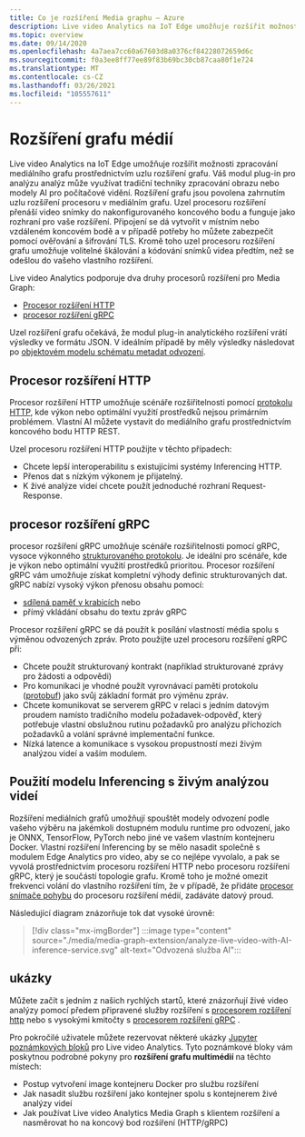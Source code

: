 ```yaml
---
title: Co je rozšíření Media graphu – Azure
description: Live video Analytics na IoT Edge umožňuje rozšířit možnosti zpracování mediálního grafu prostřednictvím uzlu rozšíření grafu.
ms.topic: overview
ms.date: 09/14/2020
ms.openlocfilehash: 4a7aea7cc60a67603d8a0376cf84228072659d6c
ms.sourcegitcommit: f0a3ee8ff77ee89f83b69bc30cb87caa80f1e724
ms.translationtype: MT
ms.contentlocale: cs-CZ
ms.lasthandoff: 03/26/2021
ms.locfileid: "105557611"
---
```

# <a name="media-graph-extension"></a>Rozšíření grafu médií

Live video Analytics na IoT Edge umožňuje rozšířit možnosti zpracování mediálního grafu prostřednictvím uzlu rozšíření grafu. Váš modul plug-in pro analýzu analýz může využívat tradiční techniky zpracování obrazu nebo modely AI pro počítačové vidění. Rozšíření grafu jsou povolena zahrnutím uzlu rozšíření procesoru v mediálním grafu. Uzel procesoru rozšíření přenáší video snímky do nakonfigurovaného koncového bodu a funguje jako rozhraní pro vaše rozšíření. Připojení se dá vytvořit v místním nebo vzdáleném koncovém bodě a v případě potřeby ho můžete zabezpečit pomocí ověřování a šifrování TLS. Kromě toho uzel procesoru rozšíření grafu umožňuje volitelné škálování a kódování snímků videa předtím, než se odešlou do vašeho vlastního rozšíření. 

Live video Analytics podporuje dva druhy procesorů rozšíření pro Media Graph:

* [Procesor rozšíření HTTP](media-graph-concept.md#http-extension-processor)
* [procesor rozšíření gRPC](media-graph-concept.md#grpc-extension-processor)

Uzel rozšíření grafu očekává, že modul plug-in analytického rozšíření vrátí výsledky ve formátu JSON. V ideálním případě by měly výsledky následovat po [objektovém modelu schématu metadat odvození](./inference-metadata-schema.md).

## <a name="http-extension-processor"></a>Procesor rozšíření HTTP

Procesor rozšíření HTTP umožňuje scénáře rozšiřitelnosti pomocí [protokolu HTTP](./http-extension-protocol.md), kde výkon nebo optimální využití prostředků nejsou primárním problémem. Vlastní AI můžete vystavit do mediálního grafu prostřednictvím koncového bodu HTTP REST. 

Uzel procesoru rozšíření HTTP použijte v těchto případech:

* Chcete lepší interoperabilitu s existujícími systémy Inferencing HTTP.
* Přenos dat s nízkým výkonem je přijatelný.
* K živé analýze videí chcete použít jednoduché rozhraní Request-Response.

## <a name="grpc-extension-processor"></a>procesor rozšíření gRPC

procesor rozšíření gRPC umožňuje scénáře rozšiřitelnosti pomocí gRPC, vysoce výkonného [strukturovaného protokolu](./grpc-extension-protocol.md). Je ideální pro scénáře, kde je výkon nebo optimální využití prostředků prioritou. Procesor rozšíření gRPC vám umožňuje získat kompletní výhody definic strukturovaných dat. gRPC nabízí vysoký výkon přenosu obsahu pomocí:

* [sdílená paměť v krabicích](https://en.wikipedia.org/wiki/Shared_memory) nebo 
* přímý vkládání obsahu do textu zpráv gRPC 

Procesor rozšíření gRPC se dá použít k posílání vlastností média spolu s výměnou odvozených zpráv.
Proto použijte uzel procesoru rozšíření gRPC při:

* Chcete použít strukturovaný kontrakt (například strukturované zprávy pro žádosti a odpovědi)
* Pro komunikaci je vhodné použít vyrovnávací paměti protokolu ([protobuf](https://developers.google.com/protocol-buffers)) jako svůj základní formát pro výměnu zpráv.
* Chcete komunikovat se serverem gRPC v relaci s jedním datovým proudem namísto tradičního modelu požadavek-odpověď, který potřebuje vlastní obslužnou rutinu požadavků pro analýzu příchozích požadavků a volání správné implementační funkce. 
* Nízká latence a komunikace s vysokou propustností mezi živým analýzou videí a vaším modulem.

## <a name="use-your-inferencing-model-with-live-video-analytics"></a>Použití modelu Inferencing s živým analýzou videí

Rozšíření mediálních grafů umožňují spouštět modely odvození podle vašeho výběru na jakémkoli dostupném modulu runtime pro odvození, jako je ONNX, TensorFlow, PyTorch nebo jiné ve vašem vlastním kontejneru Docker. Vlastní rozšíření Inferencing by se mělo nasadit společně s modulem Edge Analytics pro video, aby se co nejlépe vyvolalo, a pak se vyvolá prostřednictvím procesoru rozšíření HTTP nebo procesoru rozšíření gRPC, který je součástí topologie grafu. Kromě toho je možné omezit frekvenci volání do vlastního rozšíření tím, že v případě, že přidáte [procesor snímače pohybu](media-graph-concept.md#motion-detection-processor) do procesoru rozšíření médií, zadáváte datový proud.

Následující diagram znázorňuje tok dat vysoké úrovně:

> [!div class="mx-imgBorder"]
> :::image type="content" source="./media/media-graph-extension/analyze-live-video-with-AI-inference-service.svg" alt-text="Odvozená služba AI":::

## <a name="samples"></a>ukázky

Můžete začít s jedním z našich rychlých startů, které znázorňují živé video analýzy pomocí předem připravené služby rozšíření s [procesorem rozšíření http](./use-your-model-quickstart.md?pivots=programming-language-csharp) nebo s vysokými kmitočty s [procesorem rozšíření gRPC](./analyze-live-video-use-your-grpc-model-quickstart.md?pivots=programming-language-csharp) .

Pro pokročilé uživatele můžete rezervovat některé ukázky [Jupyter poznámkových bloků](https://github.com/Azure/live-video-analytics/blob/master/utilities/video-analysis/notebooks/readme.md) pro Live video Analytics. Tyto poznámkové bloky vám poskytnou podrobné pokyny pro **rozšíření grafu multimédií** na těchto místech:

* Postup vytvoření image kontejneru Docker pro službu rozšíření
* Jak nasadit službu rozšíření jako kontejner spolu s kontejnerem živé analýzy videí
* Jak používat Live video Analytics Media Graph s klientem rozšíření a nasměrovat ho na koncový bod rozšíření (HTTP/gRPC)